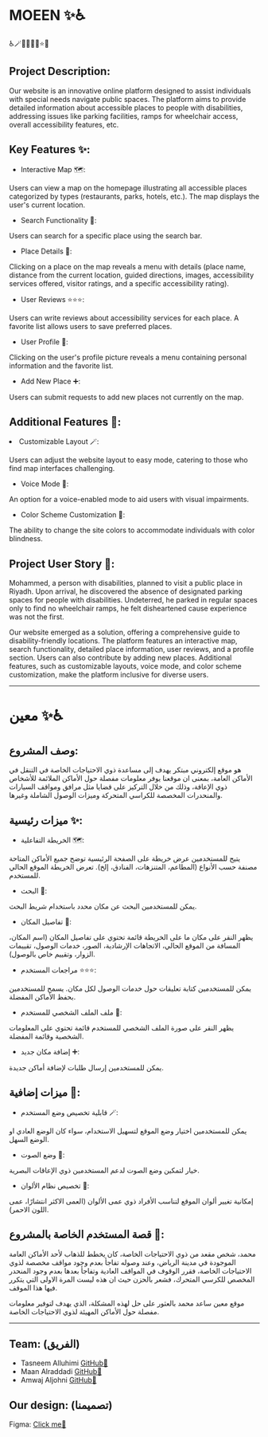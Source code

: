 <h1>MOEEN ✨♿️</h1> ♿️🪄📌📍🔗✨⭐️🌟
<h2>Project Description:</h2>
Our website is an innovative online platform designed to assist individuals with special needs navigate public spaces. The platform aims to provide detailed information about accessible places to people with disabilities, addressing issues like parking facilities, ramps for wheelchair access, overall accessibility features, etc.

<h2>Key Features ✨:</h2>

- Interactive Map 🗺️:

Users can view a map on the homepage illustrating all accessible places categorized by types (restaurants, parks, hotels, etc.). The map displays the user's current location.

- Search Functionality 🔎:

Users can search for a specific place using the search bar.

- Place Details 📝:

Clicking on a place on the map reveals a menu with details (place name, distance from the current location, guided directions, images, accessibility services offered, visitor ratings, and a specific accessibility rating).

- User Reviews ⭐️⭐️⭐️:

Users can write reviews about accessibility services for each place. A favorite list allows users to save preferred places.

- User Profile 🪪:

Clicking on the user's profile picture reveals a menu containing personal information and the favorite list.

- Add New Place ➕:

Users can submit requests to add new places not currently on the map.

<h2>Additional Features 🌟:</h2>
<li> Customizable Layout 🪄:</li>

Users can adjust the website layout to easy mode, catering to those who find map interfaces challenging.

- Voice Mode 🎤:

An option for a voice-enabled mode to aid users with visual impairments.

- Color Scheme Customization 🎨:

The ability to change the site colors to accommodate individuals with color blindness.

<h2>Project User Story 📄:</h2>
Mohammed, a person with disabilities, planned to visit a public place in Riyadh. Upon arrival, he discovered the absence of designated parking spaces for people with disabilities. Undeterred, he parked in regular spaces only to find no wheelchair ramps, he felt disheartened cause experience was not the first.

Our website emerged as a solution, offering a comprehensive guide to disability-friendly locations. The platform features an interactive map, search functionality, detailed place information, user reviews, and a profile section. Users can also contribute by adding new places. Additional features, such as customizable layouts, voice mode, and color scheme customization, make the platform inclusive for diverse users.

<hr/>

<h1>معين ✨♿️</h1>
<h2>وصف المشروع:</h2>


هو موقع إلكتروني مبتكر يهدف إلى مساعدة ذوي الاحتياجات الخاصة في التنقل في الأماكن العامة، بمعنى ان موقعنا يوفر معلومات مفصلة حول الأماكن الملائمة للأشخاص ذوي الإعاقة، وذلك من خلال التركيز على قضايا مثل مرافق ومواقف السيارات والمنحدرات المخصصة للكراسي المتحركة وميزات الوصول الشاملة وغيرها.


<h2>ميزات رئيسية ✨:</h2>

- الخريطة التفاعلية 🗺️:

يتيح للمستخدمين عرض خريطة على الصفحة الرئيسية توضح جميع الأماكن المتاحة مصنفة حسب الأنواع (المطاعم، المتنزهات، الفنادق، إلخ).
تعرض الخريطة الموقع الحالي للمستخدم.


- البحث 🔎:

يمكن للمستخدمين البحث عن مكان محدد باستخدام شريط البحث.


- تفاصيل المكان 📝:

يظهر النقر على مكان ما على الخريطة قائمة تحتوي على تفاصيل المكان (اسم المكان، المسافة من الموقع الحالي، الاتجاهات الإرشادية، الصور، خدمات الوصول، تقييمات الزوار، وتقييم خاص بالوصول).


- مراجعات المستخدم ⭐️⭐️⭐️:

يمكن للمستخدمين كتابة تعليقات حول خدمات الوصول لكل مكان.
يسمح للمستخدمين بحفظ الأماكن المفضلة.


- ملف الملف الشخصي للمستخدم 🪪:
 
يظهر النقر على صورة الملف الشخصي للمستخدم قائمة تحتوي على المعلومات الشخصية وقائمة المفضلة.


- إضافة مكان جديد ➕:

يمكن للمستخدمين إرسال طلبات لإضافة أماكن جديدة.


<h2>ميزات إضافية 🌟:</h2>

- قابلية تخصيص وضع المستخدم 🪄:

يمكن للمستخدمين اختيار وضع الموقع لتسهيل الاستخدام، سواء كان الوضع العادي او الوضع السهل.


- وضع الصوت 🎤:

خيار لتمكين وضع الصوت لدعم المستخدمين ذوي الإعاقات البصرية.


- تخصيص نظام الألوان 🎨:

إمكانية تغيير ألوان الموقع لتناسب الأفراد ذوي عمى الألوان (العمى الاكثر انتشارًا، عمى اللون الاحمر).


<h2>قصة المستخدم الخاصة بالمشروع 📄:</h2>

محمد، شخص مقعد من ذوي الاحتياجات الخاصة، كان يخطط للذهاب لأحد الأماكن العامة الموجودة في مدينة الرياض، وعند وصوله تفاجأ بعدم وجود مواقف مخصصة لذوي الاحتياجات الخاصة، فقرر الوقوف في المواقف العادية وتفاجأ بعدها بعدم وجود المنحدر المخصص للكرسي المتحرك، فشعر بالحزن حيث ان هذه ليست المرة الاولى التي يتكرر فيها هذا الموقف.

موقع معين ساعد محمد بالعثور على حل لهذه المشكلة، الذي يهدف لتوفير معلومات مفصلة حول الأماكن المهيئة لذوي الاحتياجات الخاصة.

<hr/>

<h2>Team: (الفريق)</h2>
<ul>
  <li>Tasneem Alluhimi <a target='_blank' href='https://github.com/TasAlluhimi'>GitHub🔗</a></li>
  <li>Maan Alraddadi <a target='_blank' href='https://github.com/Amwaj-M'>GitHub🔗</a></li>
  <li>Amwaj Aljohni <a target='_blank' href='https://github.com/MaanRaddadi'>GitHub🔗</a></li>
</ul>


<h2>Our design: (تصميمنا)</h2>
Figma: <a target='_blank' href='https://www.figma.com/file/TP2qqTpXkcjVp0W04zd76B/final?type=design&node-id=0%3A1&mode=design&t=Zvs4aYdX2GAj8khr-1'>Click me🔗</a>
